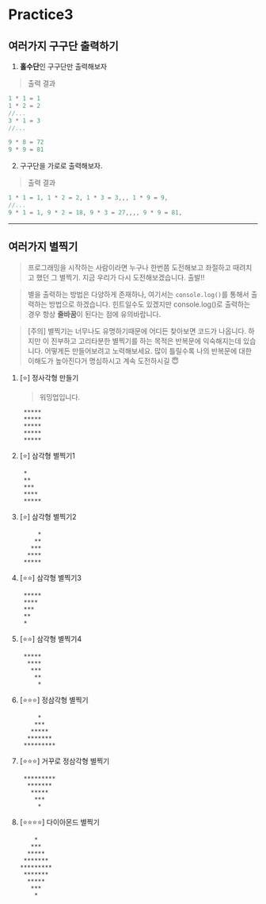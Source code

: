 # Practice3

## 여러가지 구구단 출력하기

1. **홀수단**인 구구단만 출력해보자

> 출력 결과

```js
1 * 1 = 1
1 * 2 = 2
//...
3 * 1 = 3
//...

9 * 8 = 72
9 * 9 = 81
```

2. 구구단을 가로로 출력해보자.

> 출력 결과

```js
1 * 1 = 1, 1 * 2 = 2, 1 * 3 = 3,,, 1 * 9 = 9,
//...
9 * 1 = 1, 9 * 2 = 18, 9 * 3 = 27,,,, 9 * 9 = 81,
```

---

## 여러가지 별찍기

> 프로그래밍을 시작하는 사람이라면 누구나 한번쯤 도전해보고 좌절하고 때려치고 했던 그 별찍기. 지금 우리가 다시 도전해보겠습니다. 출발!!

> 별을 출력하는 방법은 다양하게 존재하나, 여기서는 `console.log()`를 통해서 출력하는 방법으로 하겠습니다. 힌트일수도 있겠지만 console.log()로 출력하는 경우 항상 **줄바꿈**이 된다는 점에 유의바랍니다.

> [주의] 별찍기는 너무나도 유명하기때문에 어디든 찾아보면 코드가 나옵니다. 하지만 이 진부하고 고리타분한 별찍기를 하는 목적은 반복문에 익숙해지는데 있습니다. 어떻게든 만들어보려고 노력해보세요. 많이 틀릴수록 나의 반복문에 대한 이해도가 높아진다거 명심하시고 계속 도전하시길 😇

1. [⭐️] 정사각형 만들기

   > 워밍업입니다.

   ```
    *****
    *****
    *****
    *****
    *****
   ```

2. [⭐️] 삼각형 별찍기1

   ```
    *
    **
    ***
    ****
    *****
   ```

3. [⭐️] 삼각형 별찍기2

   ```
        *
       **
      ***
     ****
    *****
   ```

4. [⭐️⭐️] 삼각형 별찍기3

   ```
    *****
    ****
    ***
    **
    *
   ```

5. [⭐️⭐️] 삼각형 별찍기4

   ```
    *****
     ****
      ***
       **
        *
   ```

6. [⭐️⭐️⭐️] 정삼각형 별찍기

   ```
        *
       ***
      *****
     *******
    *********
   ```

7. [⭐️⭐️⭐️] 거꾸로 정삼각형 별찍기
   ```
    *********
     *******
      *****
       ***
        *
   ```
8. [⭐️⭐️⭐️⭐️] 다이아몬드 별찍기
   ```
       *
      ***
     *****
    *******
   *********
    *******
     *****
      ***
       *
   ```
